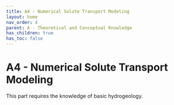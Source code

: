 ```yaml
---
title: A4 - Numerical Solute Transport Modeling
layout: home
nav_order: 4
parent: A - Theoretical and Conceptual Knowledge
has_children: true
has_toc: false
---
```

<script
  src="https://cdn.mathjax.org/mathjax/latest/MathJax.js?config=TeX-AMS-MML_HTMLorMML"
  type="text/javascript">
</script>
# A4 - Numerical Solute Transport Modeling



This part requires the knowledge of basic hydrogeology. 
